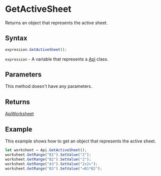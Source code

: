 # GetActiveSheet

Returns an object that represents the active sheet.

## Syntax

```javascript
expression.GetActiveSheet();
```

`expression` - A variable that represents a [Api](../Api.md) class.

## Parameters

This method doesn't have any parameters.

## Returns

[ApiWorksheet](../../ApiWorksheet/ApiWorksheet.md)

## Example

This example shows how to get an object that represents the active sheet.

```javascript editor-xlsx
let worksheet = Api.GetActiveSheet();
worksheet.GetRange("B1").SetValue("2");
worksheet.GetRange("B2").SetValue("2");
worksheet.GetRange("A3").SetValue("2x2=");
worksheet.GetRange("B3").SetValue("=B1*B2");
```
